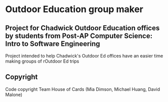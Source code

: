 # Outdoor Education group maker
## Project for Chadwick Outdoor Education offices by students from Post-AP Computer Science: Intro to Software Engineering
Project intended to help Chadwick's Outdoor Ed offices have an easier time making groups of rOutdoor Ed trips 

## Copyright
Code copyright Team House of Cards (Mia Dimson, Michael Huang, David Malone)
